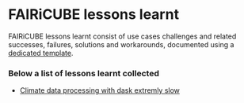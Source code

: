 # FAIRiCUBE lessons learnt

FAIRiCUBE lessons learnt consist of use cases challenges and related successes, failures, solutions and workarounds, documented using a [dedicated template](UCs-problems/UCs-problems.md).

### Below a list of lessons learnt collected
- [Climate data processing with dask extremly slow](climate_data_processing_with_dask_extremly_slow.md)

